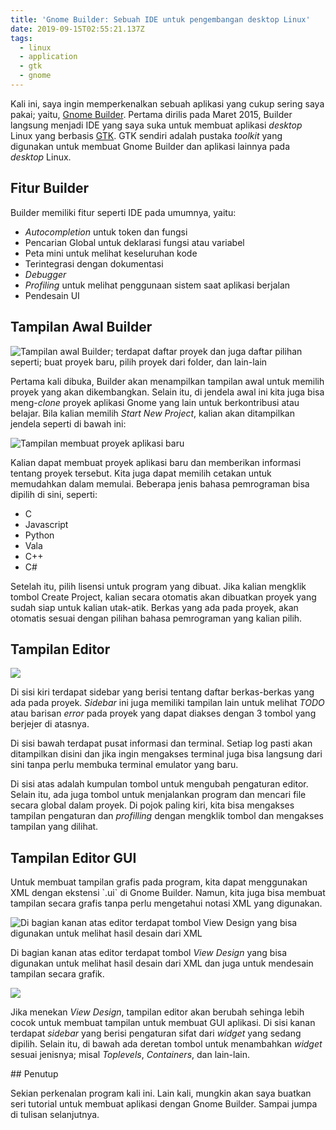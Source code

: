 ```yaml
---
title: 'Gnome Builder: Sebuah IDE untuk pengembangan desktop Linux'
date: 2019-09-15T02:55:21.137Z
tags:
  - linux
  - application
  - gtk
  - gnome
---
```

Kali ini, saya ingin memperkenalkan sebuah aplikasi yang cukup sering saya pakai; yaitu, [Gnome Builder](https://wiki.gnome.org/Apps/Builder). Pertama dirilis pada Maret 2015, Builder langsung menjadi IDE yang saya suka untuk membuat aplikasi _desktop_ Linux yang berbasis [GTK](https://www.gtk.org/). GTK sendiri adalah pustaka _toolkit_ yang digunakan untuk membuat Gnome Builder dan aplikasi lainnya pada _desktop_ Linux.

## Fitur Builder

Builder memiliki fitur seperti IDE pada umumnya, yaitu:

* _Autocompletion_ untuk token dan fungsi
* Pencarian Global untuk deklarasi fungsi atau variabel
* Peta mini untuk melihat keseluruhan kode
* Terintegrasi dengan dokumentasi
* _Debugger_
* _Profiling_ untuk melihat penggunaan sistem saat aplikasi berjalan
* Pendesain UI

## Tampilan Awal Builder

![Tampilan awal Builder; terdapat daftar proyek dan juga daftar pilihan seperti; buat proyek baru, pilih proyek dari folder, dan lain-lain](/images/uploads/builder-greeter.png)

Pertama kali dibuka, Builder akan menampilkan tampilan awal untuk memilih proyek yang akan dikembangkan. Selain itu, di jendela awal ini kita juga bisa meng-_clone_ proyek aplikasi Gnome yang lain untuk berkontribusi atau belajar. Bila kalian memilih _Start New Project_, kalian akan ditampilkan jendela seperti di bawah ini:

![Tampilan membuat proyek aplikasi baru](/images/uploads/builder-new-project.png)

Kalian dapat membuat proyek aplikasi baru dan memberikan informasi tentang proyek tersebut. Kita juga dapat memilih cetakan untuk memudahkan dalam memulai. Beberapa jenis bahasa pemrograman bisa dipilih di sini, seperti:

* C
* Javascript
* Python
* Vala
* C++
* C#

Setelah itu, pilih lisensi untuk program yang dibuat. Jika kalian mengklik tombol Create Project, kalian secara otomatis akan dibuatkan proyek yang sudah siap untuk kalian utak-atik. Berkas yang ada pada proyek, akan otomatis sesuai dengan pilihan bahasa pemrograman yang kalian pilih.

## Tampilan Editor

![](/images/uploads/builder-main-view.png)

Di sisi kiri terdapat sidebar yang berisi tentang daftar berkas-berkas yang ada pada proyek. _Sidebar_ ini juga memiliki tampilan lain untuk melihat _TODO_ atau barisan _error_ pada proyek yang dapat diakses dengan 3 tombol yang berjejer di atasnya.

Di sisi bawah terdapat pusat informasi dan terminal. Setiap log pasti akan ditampilkan disini dan jika ingin mengakses terminal juga bisa langsung dari sini tanpa perlu membuka terminal emulator yang baru.

Di sisi atas adalah kumpulan tombol untuk mengubah pengaturan editor. Selain itu, ada juga tombol untuk menjalankan program dan mencari file secara global dalam proyek. Di pojok paling kiri, kita bisa mengakses tampilan pengaturan dan _profilling_ dengan mengklik tombol dan mengakses tampilan yang dilihat.

## Tampilan Editor GUI

Untuk membuat tampilan grafis pada program, kita dapat menggunakan XML dengan ekstensi \`.ui\` di Gnome Builder. Namun, kita juga bisa membuat tampilan secara grafis tanpa perlu mengetahui notasi XML yang digunakan.

![Di bagian kanan atas editor terdapat tombol View Design yang bisa digunakan untuk melihat hasil desain dari XML](/images/uploads/builder-ui-source.png)

Di bagian kanan atas editor terdapat tombol _View Design_ yang bisa digunakan untuk melihat hasil desain dari XML dan juga untuk mendesain tampilan secara grafik.

![](/images/uploads/builder-ui-design.png)

Jika menekan _View Design_, tampilan editor akan berubah sehinga lebih cocok untuk membuat tampilan untuk membuat GUI aplikasi. Di sisi kanan terdapat _sidebar_ yang berisi pengaturan sifat dari _widget_ yang sedang dipilih. Selain itu, di bawah ada deretan tombol untuk menambahkan _widget_ sesuai jenisnya; misal _Toplevels_, _Containers_, dan lain-lain.

\## Penutup

Sekian perkenalan program kali ini. Lain kali, mungkin akan saya buatkan seri tutorial untuk membuat aplikasi dengan Gnome Builder. Sampai jumpa di tulisan selanjutnya.

